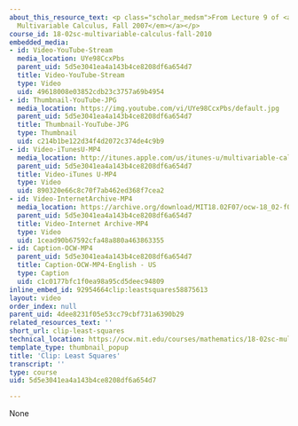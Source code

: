 ```yaml
---
about_this_resource_text: <p class="scholar_medsm">From Lecture 9 of <a href="http://ocw.mit.edu/courses/mathematics/18-02-multivariable-calculus-fall-2007/video-lectures/"><em>18.02
  Multivariable Calculus, Fall 2007</em></a></p>
course_id: 18-02sc-multivariable-calculus-fall-2010
embedded_media:
- id: Video-YouTube-Stream
  media_location: UYe98CcxPbs
  parent_uid: 5d5e3041ea4a143b4ce8208df6a654d7
  title: Video-YouTube-Stream
  type: Video
  uid: 49618008e03852cdb23c3757a69b4954
- id: Thumbnail-YouTube-JPG
  media_location: https://img.youtube.com/vi/UYe98CcxPbs/default.jpg
  parent_uid: 5d5e3041ea4a143b4ce8208df6a654d7
  title: Thumbnail-YouTube-JPG
  type: Thumbnail
  uid: c214b1be122d34f4d2072c374de4c9b9
- id: Video-iTunesU-MP4
  media_location: http://itunes.apple.com/us/itunes-u/multivariable-calculus-spring/id354869122
  parent_uid: 5d5e3041ea4a143b4ce8208df6a654d7
  title: Video-iTunes U-MP4
  type: Video
  uid: 890320e66c8c70f7ab462ed368f7cea2
- id: Video-InternetArchive-MP4
  media_location: https://archive.org/download/MIT18.02F07/ocw-18_02-f07-lec09_300k.mp4
  parent_uid: 5d5e3041ea4a143b4ce8208df6a654d7
  title: Video-Internet Archive-MP4
  type: Video
  uid: 1cead90b67592cfa48a880a463863355
- id: Caption-OCW-MP4
  parent_uid: 5d5e3041ea4a143b4ce8208df6a654d7
  title: Caption-OCW-MP4-English - US
  type: Caption
  uid: c1c0177bfc1f0ea98a95cd5deec94809
inline_embed_id: 92954664clip:leastsquares58875613
layout: video
order_index: null
parent_uid: 4dee8231f05e53cc79cbf731a6390b29
related_resources_text: ''
short_url: clip-least-squares
technical_location: https://ocw.mit.edu/courses/mathematics/18-02sc-multivariable-calculus-fall-2010/2.-partial-derivatives/part-a-functions-of-two-variables-tangent-approximation-and-optimization/session-29-least-squares/clip-least-squares
template_type: thumbnail_popup
title: 'Clip: Least Squares'
transcript: ''
type: course
uid: 5d5e3041ea4a143b4ce8208df6a654d7

---
```

None
